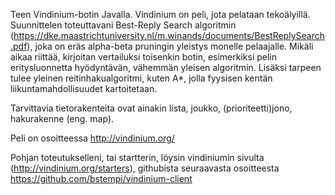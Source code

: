 Teen Vindinium-botin Javalla. Vindinium on peli, jota pelataan tekoälyillä. Suunnittelen toteuttavani Best-Reply Search algoritmin (https://dke.maastrichtuniversity.nl/m.winands/documents/BestReplySearch.pdf), joka on eräs alpha-beta pruningin yleistys monelle pelaajalle. Mikäli aikaa riittää, kirjoitan vertailuksi toisenkin botin, esimerkiksi pelin eritysluonnetta hyödyntävän, vähemmän yleisen algoritmin. Lisäksi tarpeen tulee yleinen reitinhakualgoritmi, kuten A*, jolla fyysisen kentän liikuntamahdollisuudet kartoitetaan.

Tarvittavia tietorakenteita ovat ainakin lista, joukko, (prioriteetti)jono, hakurakenne (eng. map).

Peli on osoitteessa http://vindinium.org/

Pohjan toteutukselleni, tai startterin, löysin vindiniumin sivulta (http://vindinium.org/starters), githubista seuraavasta osoitteesta https://github.com/bstempi/vindinium-client
